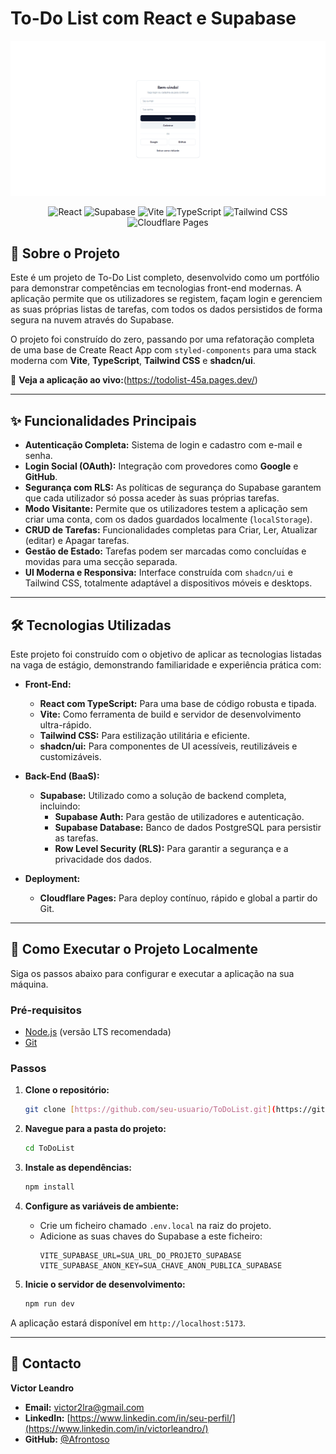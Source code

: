 # To-Do List com React e Supabase

![Project Demo GIF](./img/Animação.gif)

<p align="center">
  <img src="https://img.shields.io/badge/React-20232A?style=for-the-badge&logo=react&logoColor=61DAFB" alt="React"/>
  <img src="https://img.shields.io/badge/Supabase-3ECF8E?style=for-the-badge&logo=supabase&logoColor=white" alt="Supabase"/>
  <img src="https://img.shields.io/badge/Vite-B73BFE?style=for-the-badge&logo=vite&logoColor=FFD62E" alt="Vite"/>
  <img src="https://img.shields.io/badge/TypeScript-007ACC?style=for-the-badge&logo=typescript&logoColor=white" alt="TypeScript"/>
  <img src="https://img.shields.io/badge/Tailwind_CSS-38B2AC?style=for-the-badge&logo=tailwind-css&logoColor=white" alt="Tailwind CSS"/>
  <img src="https://img.shields.io/badge/Cloudflare-F38020?style=for-the-badge&logo=Cloudflare&logoColor=white" alt="Cloudflare Pages"/>
</p>

## 🚀 Sobre o Projeto

Este é um projeto de To-Do List completo, desenvolvido como um portfólio para demonstrar competências em tecnologias front-end modernas. A aplicação permite que os utilizadores se registem, façam login e gerenciem as suas próprias listas de tarefas, com todos os dados persistidos de forma segura na nuvem através do Supabase.

O projeto foi construído do zero, passando por uma refatoração completa de uma base de Create React App com `styled-components` para uma stack moderna com **Vite**, **TypeScript**, **Tailwind CSS** e **shadcn/ui**.

🔗 **Veja a aplicação ao vivo:**(https://todolist-45a.pages.dev/)

---

## ✨ Funcionalidades Principais

* **Autenticação Completa:** Sistema de login e cadastro com e-mail e senha.
* **Login Social (OAuth):** Integração com provedores como **Google** e **GitHub**.
* **Segurança com RLS:** As políticas de segurança do Supabase garantem que cada utilizador só possa aceder às suas próprias tarefas.
* **Modo Visitante:** Permite que os utilizadores testem a aplicação sem criar uma conta, com os dados guardados localmente (`localStorage`).
* **CRUD de Tarefas:** Funcionalidades completas para Criar, Ler, Atualizar (editar) e Apagar tarefas.
* **Gestão de Estado:** Tarefas podem ser marcadas como concluídas e movidas para uma secção separada.
* **UI Moderna e Responsiva:** Interface construída com `shadcn/ui` e Tailwind CSS, totalmente adaptável a dispositivos móveis e desktops.

---

## 🛠️ Tecnologias Utilizadas

Este projeto foi construído com o objetivo de aplicar as tecnologias listadas na vaga de estágio, demonstrando familiaridade e experiência prática com:

* **Front-End:**
    * **React com TypeScript:** Para uma base de código robusta e tipada.
    * **Vite:** Como ferramenta de build e servidor de desenvolvimento ultra-rápido.
    * **Tailwind CSS:** Para estilização utilitária e eficiente.
    * **shadcn/ui:** Para componentes de UI acessíveis, reutilizáveis e customizáveis.

* **Back-End (BaaS):**
    * **Supabase:** Utilizado como a solução de backend completa, incluindo:
        * **Supabase Auth:** Para gestão de utilizadores e autenticação.
        * **Supabase Database:** Banco de dados PostgreSQL para persistir as tarefas.
        * **Row Level Security (RLS):** Para garantir a segurança e a privacidade dos dados.

* **Deployment:**
    * **Cloudflare Pages:** Para deploy contínuo, rápido e global a partir do Git.

---

## 🏁 Como Executar o Projeto Localmente

Siga os passos abaixo para configurar e executar a aplicação na sua máquina.

### Pré-requisitos

* [Node.js](https://nodejs.org/en/) (versão LTS recomendada)
* [Git](https://git-scm.com/)

### Passos

1.  **Clone o repositório:**
    ```bash
    git clone [https://github.com/seu-usuario/ToDoList.git](https://github.com/seu-usuario/ToDoList.git)
    ```

2.  **Navegue para a pasta do projeto:**
    ```bash
    cd ToDoList
    ```

3.  **Instale as dependências:**
    ```bash
    npm install
    ```

4.  **Configure as variáveis de ambiente:**
    * Crie um ficheiro chamado `.env.local` na raiz do projeto.
    * Adicione as suas chaves do Supabase a este ficheiro:
        ```
        VITE_SUPABASE_URL=SUA_URL_DO_PROJETO_SUPABASE
        VITE_SUPABASE_ANON_KEY=SUA_CHAVE_ANON_PUBLICA_SUPABASE
        ```

5.  **Inicie o servidor de desenvolvimento:**
    ```bash
    npm run dev
    ```

A aplicação estará disponível em `http://localhost:5173`.

---

## 📧 Contacto

**Victor Leandro**

* **Email:** victor2lra@gmail.com
* **LinkedIn:** [https://www.linkedin.com/in/seu-perfil/](https://www.linkedin.com/in/victorleandro/)
* **GitHub:** [@Afrontoso](https://github.com/Afrontoso)
